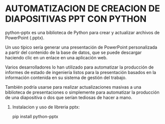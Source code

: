 # AUTOMATIZACION DE CREACION DE DIAPOSITIVAS PPT CON PYTHON

python-pptx es una biblioteca de Python para crear y actualizar archivos de PowerPoint (.pptx).

Un uso típico sería generar una presentación de PowerPoint personalizada a partir del contenido de la base de datos, que se puede descargar haciendo clic en un enlace en una aplicación web. 

Varios desarrolladores lo han utilizado para automatizar la producción de informes de estado de ingeniería listos para la presentación basados ​​en la información contenida en su sistema de gestión del trabajo. 

También podría usarse para realizar actualizaciones masivas a una biblioteca de presentaciones o simplemente para automatizar la producción de una diapositiva o dos que serían tediosas de hacer a mano.

1. Instalacion y uso de libreria pptx:
  
   pip install python-pptx


